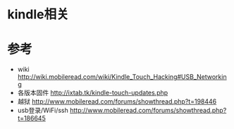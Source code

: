# kindle相关

# 参考
* wiki http://wiki.mobileread.com/wiki/Kindle_Touch_Hacking#USB_Networking
* 各版本固件 http://ixtab.tk/kindle-touch-updates.php
* 越狱 http://www.mobileread.com/forums/showthread.php?t=198446
* usb登录/WiFi/ssh http://www.mobileread.com/forums/showthread.php?t=186645